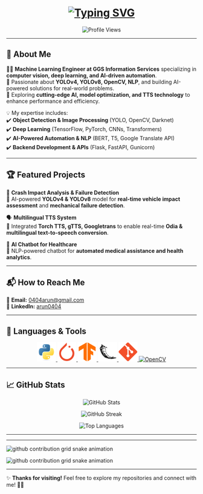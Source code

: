 <h1 align="center"> 
  <a href="https://git.io/typing-svg">
    <img src="https://readme-typing-svg.herokuapp.com?font=Fira+Code&size=35&pause=1000&color=12F7DE&center=true&width=1000&lines=Hello+there!+%F0%9F%91%8B;Welcome+to+my+GitHub+profile!;Machine+Learning+Engineer+%7C+AI+Researcher" alt="Typing SVG" />
  </a>
</h1>


<p align="center">
  <img src="https://komarev.com/ghpvc/?username=arun0404&label=Profile%20views&color=12F7DE&style=flat" alt="Profile Views" />
</p>

---

## 🌟 About Me  
👨‍💻 **Machine Learning Engineer at GGS Information Services** specializing in **computer vision, deep learning, and AI-driven automation**.  
🔬 Passionate about **YOLOv4, YOLOv8, OpenCV, NLP**, and building AI-powered solutions for real-world problems.  
🚀 Exploring **cutting-edge AI, model optimization, and TTS technology** to enhance performance and efficiency.  

💡 My expertise includes:  
✔️ **Object Detection & Image Processing** (YOLO, OpenCV, Darknet)  
✔️ **Deep Learning** (TensorFlow, PyTorch, CNNs, Transformers)  
✔️ **AI-Powered Automation & NLP** (BERT, T5, Google Translate API)  
✔️ **Backend Development & APIs** (Flask, FastAPI, Gunicorn)  

---

## 🏆 Featured Projects  
🚗 **Crash Impact Analysis & Failure Detection**  
📌 AI-powered **YOLOv4 & YOLOv8** model for **real-time vehicle impact assessment** and **mechanical failure detection**.  

🗣 **Multilingual TTS System**  
📌 Integrated **Torch TTS, gTTS, Googletrans** to enable real-time **Odia & multilingual text-to-speech conversion**.  

🤖 **AI Chatbot for Healthcare**  
📌 NLP-powered chatbot for **automated medical assistance and health analytics**.    

---

## 📬 How to Reach Me  
📩 **Email:** 0404arun@gmail.com  
🔗 **LinkedIn:** [arun0404](https://linkedin.com/in/arun0404)  

---

## 🚀 Languages & Tools  
<p align="center">  
  <a href="https://www.python.org" target="_blank" rel="noreferrer">
    <img src="https://raw.githubusercontent.com/devicons/devicon/master/icons/python/python-original.svg" alt="Python" width="50" height="50"/> 
  </a> 
  <a href="https://pytorch.org/" target="_blank" rel="noreferrer"> 
    <img src="https://raw.githubusercontent.com/devicons/devicon/master/icons/pytorch/pytorch-original.svg" alt="PyTorch" width="50" height="50"/> 
  </a> 
  <a href="https://www.tensorflow.org/" target="_blank" rel="noreferrer"> 
    <img src="https://raw.githubusercontent.com/devicons/devicon/master/icons/tensorflow/tensorflow-original.svg" alt="TensorFlow" width="50" height="50"/> 
  </a> 
  <a href="https://flask.palletsprojects.com/" target="_blank" rel="noreferrer"> 
    <img src="https://raw.githubusercontent.com/devicons/devicon/master/icons/flask/flask-original.svg" alt="Flask" width="50" height="50"/> 
  </a> 
  <a href="https://git-scm.com/" target="_blank" rel="noreferrer"> 
    <img src="https://raw.githubusercontent.com/devicons/devicon/master/icons/git/git-original.svg" alt="Git" width="50" height="50"/> 
  </a> 
  <a href="https://opencv.org/" target="_blank" rel="noreferrer"> 
    <img src="https://upload.wikimedia.org/wikipedia/commons/3/32/OpenCV_Logo_with_text_svg_version.svg" alt="OpenCV" width="80" height="50"/> 
  </a> 
</p>

---

## 📈 GitHub Stats  
<p align="center">
  <img src="https://github-readme-stats.vercel.app/api?username=arun0404&show_icons=true&theme=tokyonight" alt="GitHub Stats" />
</p>

<p align="center">
  <img src="https://github-readme-streak-stats.herokuapp.com/?user=arun0404&theme=tokyonight" alt="GitHub Streak" />
</p>

<p align="center">
  <img src="https://github-readme-stats.vercel.app/api/top-langs?username=arun0404&show_icons=true&layout=compact&theme=tokyonight" alt="Top Languages" />
</p>

---

---

![github contribution grid snake animation](https://raw.githubusercontent.com/arun0404/arun0404/output/github-contribution-grid-snake-dark.svg#gh-dark-mode-only)

![github contribution grid snake animation](https://raw.githubusercontent.com/arun0404/arun0404/output/github-contribution-grid-snake.svg#gh-light-mode-only)

---


✨ **Thanks for visiting!** Feel free to explore my repositories and connect with me! 🚀💡  
